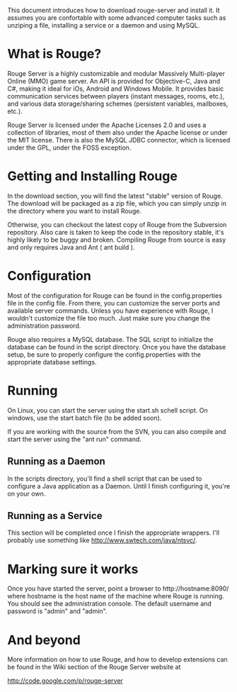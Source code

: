 This document introduces how to download rouge-server and install it. It assumes you are confortable with some advanced computer tasks such as unziping a file, installing a service or a daemon and using MySQL.

# What is Rouge? #

Rouge Server is a highly customizable and modular Massively Multi-player Online (MMO) game server. An API is provided for Objective-C, Java and C#, making it ideal for iOs, Android and Windows Mobile. It provides basic communication services between players (instant messages, rooms, etc.), and various data storage/sharing schemes (persistent variables, mailboxes, etc.).

Rouge Server is licensed under the Apache Licenses 2.0 and uses a collection of libraries, most of them also under the Apache license or under the MIT license. There is also the MySQL JDBC connector, which is licensed under the GPL, under the FOSS exception.

# Getting and Installing Rouge #

In the download section, you will find the latest "stable" version of Rouge.
The download will be packaged as a zip file, which you can simply unzip
in the directory where you want to install Rouge.

Otherwise, you can checkout the latest copy of Rouge from the Subversion
repository. Also care is taken to keep the code in the repository stable, it's
highly likely to be buggy and broken. Compiling Rouge from source is easy and
only requires Java and Ant ( ant build ).

# Configuration #

Most of the configuration for Rouge can be found in the config.properties file
in the config file. From there, you can customize the server ports and available
server commands. Unless you have experience with Rouge, I wouldn't customize
the file too much. Just make sure you change the administration password.

Rouge also requires a MySQL database. The SQL script to initialize the database can be found in the script directory. Once you have the database setup, be sure to properly configure the config.properties with the appropriate database settings.

# Running #

On Linux, you can start the server using the start.sh schell script. On windows,
use the start batch file (to be added soon).

If you are working with the source from the SVN, you can also compile and
start the server using the "ant run" command.

## Running as a Daemon ##

In the scripts directory, you'll find a shell script that can be used to
configure a Java application as a Daemon. Until I finish configuring it,
you're on your own.

## Running as a Service ##

This section will be completed once I finish the appropriate wrappers. I'll probably use something like http://www.swtech.com/java/ntsvc/.

# Marking sure it works #

Once you have started the server, point a browser to http://hostname:8090/ where
hostname is the host name of the machine where Rouge is running. You should
see the administration console. The default username and password is "admin" and "admin".

# And beyond #

More information on how to use Rouge, and how to develop extensions can be
found in the Wiki section of the Rouge Server website at

http://code.google.com/p/rouge-server